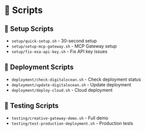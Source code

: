 # 🔧 Scripts

## 🚀 Setup Scripts
- `setup/quick-setup.sh` - 30-second setup
- `setup/setup-mcp-gateway.sh` - MCP Gateway setup
- `setup/fix-exa-api-key.sh` - Fix API key issues

## 🌊 Deployment Scripts
- `deployment/check-digitalocean.sh` - Check deployment status
- `deployment/update-digitalocean.sh` - Update deployment
- `deployment/deploy-cloud.sh` - Cloud deployment

## 🧪 Testing Scripts
- `testing/creative-gateway-demo.sh` - Full demo
- `testing/test-production-deployment.sh` - Production tests

